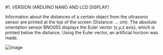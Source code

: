 #1. VERSION (ARDUINO NANO AND LCD DISPLAY)

Information about the distances of a certain object from the ultrasonic sensor are printed at the top of the screen
(Distance: ... cm). The absolute orientation sensor BNO055 displays the Euler vector (x,y,z axis), which is printed 
below the distance. Using the Euler vector, an artificial horizon was made.

![image](https://user-images.githubusercontent.com/119412710/204529040-2c2bc2bb-ae92-4182-afad-5c1f464e5053.png)

